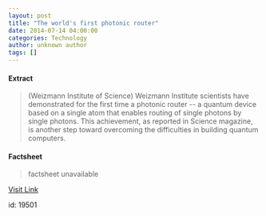 ```yaml
---
layout: post
title: "The world's first photonic router"
date: 2014-07-14 04:00:00
categories: Technology
author: unknown author
tags: []
---
```



#### Extract
>(Weizmann Institute of Science) Weizmann Institute scientists have demonstrated for the first time a photonic router -- a quantum device based on a single atom that enables routing of single photons by single photons. This achievement, as reported in Science magazine, is another step toward overcoming the difficulties in building quantum computers.

#### Factsheet
>factsheet unavailable

[Visit Link](http://www.eurekalert.org/pub_releases/2014-07/wios-twf071414.php)

id:   19501
